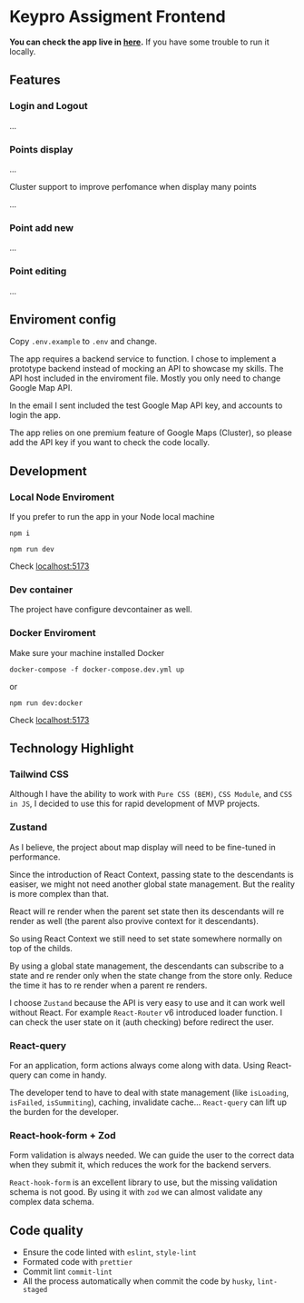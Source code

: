 # Keypro Assigment Frontend

**You can check the app live in [here](https://dev4.d2hnkyw4r17h6p.amplifyapp.com/).** If you have some trouble to run it locally.

## Features

### Login and Logout

...

### Points display

...

Cluster support to improve perfomance when display many points

...

### Point add new

...

### Point editing

...

## Enviroment config

Copy `.env.example` to `.env` and change.

The app requires a backend service to function. I chose to implement a prototype backend instead of mocking an API to showcase my skills. The API host included in the enviroment file. Mostly you only need to change Google Map API.

In the email I sent included the test Google Map API key, and accounts to login the app.

The app relies on one premium feature of Google Maps (Cluster), so please add the API key if you want to check the code locally.

## Development

### Local Node Enviroment

If you prefer to run the app in your Node local machine

```
npm i
```

```
npm run dev
```

Check [localhost:5173](http://localhost:5173)

### Dev container

The project have configure devcontainer as well.

### Docker Enviroment

Make sure your machine installed Docker

```
docker-compose -f docker-compose.dev.yml up
```

or

```
npm run dev:docker
```

Check [localhost:5173](http://localhost:5173)

## Technology Highlight

### Tailwind CSS

Although I have the ability to work with `Pure CSS (BEM)`, `CSS Module`, and `CSS in JS`, I decided to use this for rapid development of MVP projects.

### Zustand

As I believe, the project about map display will need to be fine-tuned in performance.

Since the introduction of React Context, passing state to the descendants is easiser, we might not need another global state management. But the reality is more complex than that.

React will re render when the parent set state then its descendants will re render as well (the parent also provive context for it descendants).

So using React Context we still need to set state somewhere normally on top of the childs.

By using a global state management, the descendants can subscribe to a state and re render only when the state change from the store only. Reduce the time it has to re render when a parent re renders.

I choose `Zustand` because the API is very easy to use and it can work well without React. For example `React-Router` v6 introduced loader function. I can check the user state on it (auth checking) before redirect the user.

### React-query

For an application, form actions always come along with data. Using React-query can come in handy.

The developer tend to have to deal with state management (like `isLoading`, `isFailed`, `isSummiting`), caching, invalidate cache... `React-query` can lift up the burden for the developer.

### React-hook-form + Zod

Form validation is always needed. We can guide the user to the correct data when they submit it, which reduces the work for the backend servers.

`React-hook-form` is an excellent library to use, but the missing validation schema is not good. By using it with `zod` we can almost validate any complex data schema.

## Code quality

- Ensure the code linted with `eslint`, `style-lint`
- Formated code with `prettier`
- Commit lint `commit-lint`
- All the process automatically when commit the code by `husky`, `lint-staged`